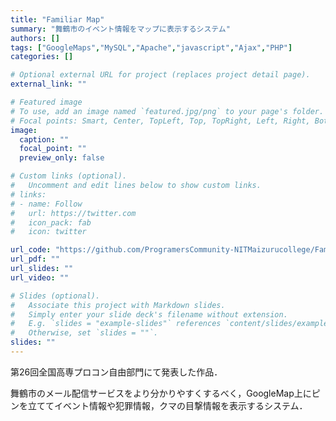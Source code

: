 ```yaml
---
title: "Familiar Map"
summary: "舞鶴市のイベント情報をマップに表示するシステム"
authors: []
tags: ["GoogleMaps","MySQL","Apache","javascript","Ajax","PHP"]
categories: []

# Optional external URL for project (replaces project detail page).
external_link: ""

# Featured image
# To use, add an image named `featured.jpg/png` to your page's folder.
# Focal points: Smart, Center, TopLeft, Top, TopRight, Left, Right, BottomLeft, Bottom, BottomRight.
image:
  caption: ""
  focal_point: ""
  preview_only: false

# Custom links (optional).
#   Uncomment and edit lines below to show custom links.
# links:
# - name: Follow
#   url: https://twitter.com
#   icon_pack: fab
#   icon: twitter

url_code: "https://github.com/ProgramersCommunity-NITMaizurucollege/FamiliarMap"
url_pdf: ""
url_slides: ""
url_video: ""

# Slides (optional).
#   Associate this project with Markdown slides.
#   Simply enter your slide deck's filename without extension.
#   E.g. `slides = "example-slides"` references `content/slides/example-slides.md`.
#   Otherwise, set `slides = ""`.
slides: ""
---
```


第26回全国高専プロコン自由部門にて発表した作品．

舞鶴市のメール配信サービスをより分かりやすくするべく，GoogleMap上にピンを立ててイベント情報や犯罪情報，クマの目撃情報を表示するシステム．
